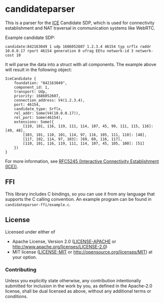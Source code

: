 # candidateparser

This is a parser for the [ICE](https://tools.ietf.org/html/rfc5245) Candidate
SDP, which is used for connectivity establishment and NAT traversal in
communication systems like WebRTC.

Example candidate SDP:

    candidate:842163049 1 udp 1686052607 1.2.3.4 46154 typ srflx raddr 10.0.0.17 rport 46154 generation 0 ufrag EEtu network-id 3 network-cost 10

It will parse the data into a struct with all components. The example above
will result in the following object:

    IceCandidate {
        foundation: "842163049",
        component_id: 1,
        transport: Udp,
        priority: 1686052607,
        connection_address: V4(1.2.3.4),
        port: 46154,
        candidate_type: Srflx,
        rel_addr: Some(V4(10.0.0.17)),
        rel_port: Some(46154),
        extensions: Some({
            [110, 101, 116, 119, 111, 114, 107, 45, 99, 111, 115, 116]: [49, 48],
            [103, 101, 110, 101, 114, 97, 116, 105, 111, 110]: [48],
            [117, 102, 114, 97, 103]: [69, 69, 116, 117],
            [110, 101, 116, 119, 111, 114, 107, 45, 105, 100]: [51]
        })
    }

For more information, see [RFC5245 (Interactive Connectivity Establishment (ICE))](https://tools.ietf.org/html/rfc5245).


## FFI

This library includes C bindings, so you can use it from any language that
supports the C calling convention. An example program can be found in
`candidateparser-ffi/example.c`.


## License

Licensed under either of

 * Apache License, Version 2.0 ([LICENSE-APACHE](LICENSE-APACHE) or
   http://www.apache.org/licenses/LICENSE-2.0)
 * MIT license ([LICENSE-MIT](LICENSE-MIT) or
   http://opensource.org/licenses/MIT) at your option.


### Contributing

Unless you explicitly state otherwise, any contribution intentionally submitted
for inclusion in the work by you, as defined in the Apache-2.0 license, shall
be dual licensed as above, without any additional terms or conditions.

